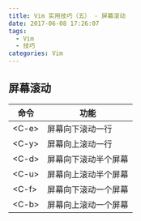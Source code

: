 ```yaml
---
title: Vim 实用技巧（五） - 屏幕滚动
date: 2017-06-08 17:26:07
tags:
  - Vim
  - 技巧
categories: Vim
---
```


## 屏幕滚动

命令 | 功能
-- | --
&lt;C-e&gt; | 屏幕向下滚动一行
&lt;C-y&gt; | 屏幕向上滚动一行
&lt;C-d&gt; | 屏幕向下滚动半个屏幕
&lt;C-u&gt; | 屏幕向上滚动半个屏幕
&lt;C-f&gt; | 屏幕向下滚动一个屏幕
&lt;C-b&gt; | 屏幕向上滚动一个屏幕

